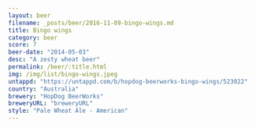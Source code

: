 ```yaml
---
layout: beer
filename: _posts/beer/2016-11-09-bingo-wings.md
title: Bingo wings
category: beer
score: 7
beer-date: "2014-05-03"
desc: "A zesty wheat beer"
permalink: /beer/:title.html
img: /img/list/bingo-wings.jpeg
untappd: "https://untappd.com/b/hopdog-beerworks-bingo-wings/523022"
country: "Australia"
brewery: "HopDog BeerWorks"
breweryURL: "breweryURL"
style: "Pale Wheat Ale - American"
---
```

